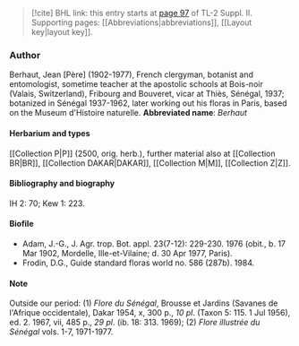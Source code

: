 > [!cite] BHL link: this entry starts at [page 97](https://www.biodiversitylibrary.org/page/33265294) of TL-2 Suppl. II.
> Supporting pages: [[Abbreviations|abbreviations]], [[Layout key|layout key]].

### Author

Berhaut, Jean \[Père\] (1902-1977), French clergyman, botanist and entomologist, sometime teacher at the apostolic schools at Bois-noir (Valais, Switzerland), Fribourg and Bouveret, vicar at Thiès, Sénégal, 1937; botanized in Sénégal 1937-1962, later working out his floras in Paris, based on the Museum d'Histoire naturelle. 
**Abbreviated name**: *Berhaut*

#### Herbarium and types

[[Collection P|P]] (2500, orig. herb.), further material also at [[Collection BR|BR]], [[Collection DAKAR|DAKAR]], [[Collection M|M]], [[Collection Z|Z]].

#### Bibliography and biography

IH 2: 70; Kew 1: 223.

#### Biofile

- Adam, J.-G., J. Agr. trop. Bot. appl. 23(7-12): 229-230. 1976 (obit., b. 17 Mar 1902, Mordelle, Ille-et-Vilaine; d. 30 Apr 1977, Paris).
- Frodin, D.G., Guide standard floras world no. 586 (287b). 1984.

#### Note

Outside our period: (1) *Flore du Sénégal*, Brousse et Jardins (Savanes de l'Afrique occidentale), Dakar 1954, x, 300 p., *10 pl*. (Taxon 5: 115. 1 Jul 1956), ed. 2. 1967, vii, 485 p., *29 pl*. (ib. 18: 313. 1969); (2) *Flore illustrée du Sénégal* vols. 1-7, 1971-1977.

